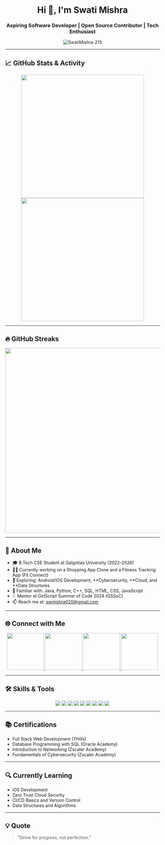 <h1 align="center">Hi 👋, I'm Swati Mishra</h1>
<h3 align="center">Aspiring Software Developer | Open Source Contributor | Tech Enthusiast</h3>

<p align="center">
  <img src="https://komarev.com/ghpvc/?username=SwatiMishra-213&label=Profile%20views&color=0e75b6&style=flat" alt="SwatiMishra-213" />
</p>

---

## 📈 GitHub Stats & Activity

<p align="center">
  <img src="https://github-readme-stats.vercel.app/api?username=SwatiMishra-213&show_icons=true&theme=github_dark" width="400" />
  <img src="https://github-readme-stats.vercel.app/api/top-langs/?username=SwatiMishra-213&layout=compact&theme=github_dark" width="400" />
</p>

---

## 🔥 GitHub Streaks

<p align="center">
  <img src="https://github-readme-streak-stats.herokuapp.com/?user=SwatiMishra-213&theme=github-dark-blue&hide_border=false&date_format=M%20j%5B%2C%20Y%5D" width="600" />
</p>

---

## 🚀 About Me

- 🎓 B.Tech CSE Student at Galgotias University (2022–2026)
- 👩‍💻 Currently working on a Shopping App Clone and a Fitness Tracking App (Fit Connect)
- 🌱 Exploring: Android/iOS Development, **Cybersecurity, **Cloud, and **Data Structures
- 🧠 Familiar with: Java, Python, C++, SQL, HTML, CSS, JavaScript
- ✨ Mentor at GirlScript Summer of Code 2024 (GSSoC)
- 📫 Reach me at: swmishra020@gmail.com

---

## 🌐 Connect with Me

<p align="center">
  <a href="https://www.linkedin.com/in/swati-mishra-480875232" target="_blank">
    <img src="https://img.shields.io/badge/LinkedIn-blue?style=flat-square&logo=linkedin&logoColor=white" width="120" />
  </a>
  <a href="mailto:swmishra020@gmail.com">
    <img src="https://img.shields.io/badge/Gmail-D14836?style=flat-square&logo=gmail&logoColor=white" width="120" />
  </a>
  <a href="https://swati-mishra.carrd.co/" target="_blank">
    <img src="https://img.shields.io/badge/Portfolio-000000?style=flat-square&logo=vercel&logoColor=white" width="120" />
  </a>
  <a href="https://github.com/SwatiMishra-213" target="_blank">
    <img src="https://img.shields.io/badge/GitHub-181717?style=flat-square&logo=github&logoColor=white" width="120" />
  </a>
</p>

---

## 🛠 Skills & Tools

<p align="center">
  <img src="https://img.shields.io/badge/Java-ED8B00?style=flat-square&logo=java&logoColor=white" />
  <img src="https://img.shields.io/badge/Python-3776AB?style=flat-square&logo=python&logoColor=white" />
  <img src="https://img.shields.io/badge/C++-00599C?style=flat-square&logo=c%2B%2B&logoColor=white" />
  <img src="https://img.shields.io/badge/SQL-4479A1?style=flat-square&logo=mysql&logoColor=white" />
  <img src="https://img.shields.io/badge/HTML5-E34F26?style=flat-square&logo=html5&logoColor=white" />
  <img src="https://img.shields.io/badge/CSS3-1572B6?style=flat-square&logo=css3&logoColor=white" />
  <img src="https://img.shields.io/badge/JavaScript-F7DF1E?style=flat-square&logo=javascript&logoColor=black" />
  <img src="https://img.shields.io/badge/MySQL-00000F?style=flat-square&logo=mysql&logoColor=white" />
  <img src="https://img.shields.io/badge/Git-F05032?style=flat-square&logo=git&logoColor=white" />
</p>

---

## 📚 Certifications

- Full Stack Web Development (YHills)
- Database Programming with SQL (Oracle Academy)
- Introduction to Networking (Zscaler Academy)
- Fundamentals of Cybersecurity (Zscaler Academy)

---

## 🔍 Currently Learning

- iOS Development
- Zero Trust Cloud Security
- CI/CD Basics and Version Control
- Data Structures and Algorithms

---

## 💡 Quote

> “Strive for progress, not perfection.”
